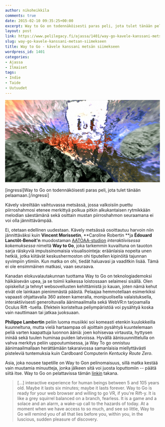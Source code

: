 ```yaml
---
author: nikoheikkila
comments: true
date: 2015-02-10 09:35:25+00:00
excerpt: Way to Go on todennäköisesti paras peli, jota tulet tänään pelaamaan.
layout: post
link: https://www.pelilegacy.fi/ajassa/1401/way-go-kavele-kanssani-metsan-siimekseen
slug: way-go-kavele-kanssani-metsan-siimekseen
title: Way to Go - kävele kanssani metsän siimekseen
wordpress_id: 1401
categories:
- Ajassa
- Ilmaiset
tags:
- Indie
- Taide
- Uutuudet
---
```


[![Way to Go](/uploads/2015/02/waytogo.jpg)](/uploads/2015/02/waytogo.jpg)

[ingressi]Way to Go on todennäköisesti paras peli, jota tulet tänään pelaamaan.[/ingressi]

Kävely väreiltään vaihtuvassa metsässä, jossa valkoisiin puettu piirroshahmosi etenee merkittyä polkua pitkin alkukantaisen rytmikkään melodian säestämänä sekä osittain mustan piirroshahmon seuraamana ei voi olla jännittävämpää.

Ei, otetaan edellinen uudestaan. Kävely metsässä osoittautuu harvoin niin jännittäväksi kuin **Vincent Morissetin**, **Caroline Robertin **ja **Édouard Lanctôt-Benoit'n** muodostaman [AATOAA-studion](http://www.aatoaa.com) _interaktiivisessa kokemuksessa_ nimeltä **Way to Go**, joka tarkemmin kuvailtuna on tauoton sarja räiskyviä impulssinomaisia visualisointeja: eräänlaisia nopeita unen hetkiä, jotka kiitävät keskushermoston ohi tiputellen kipinöitä tajunnan syvimpiin ytimiin. Kun matka on ohi, tiedät haluavasi ja vaaditkin lisää. Tämä ei ole ensimmäinen matkasi, vaan seuraava.

Kanadan elokuvalautakunnan tuottama Way to Go on teknologiademoksi häikäisevän upea, ja se toimii kaikessa loistossaan selaimesi sisällä. Olen opiskellut ja tehnyt websovellusten kehittämistä jo kauan, joten nämä kehut eivät ole lainkaan pienimmästä päästä. Pelaajaa hemmotellaan esimerkiksi vapaasti ohjattavalla 360 asteen kameralla, monipuolisella valaistuksella, interaktiivisesti generoituvalla äänimaailmalla sekä WebVR:n tarjoamalla Oculus Rift -tuella. Efektein koristeltua peliympäristöä voi pysähtyä koska vain nauttimaan tai jatkaa juoksuaan.

**Philippe Lambertin** peliin luoma musiikki soi komeasti etenkin kuulokkeilla kuunneltuna, mutta vielä hartaampaa oli ajoittain pysähtyä kuuntelemaan peliä varten kaapattuja luonnon ääniä: joen kohisevaa virtausta, hyttysen ininää sekä tuulen huminaa puiden latvoissa. Hyvällä äänisuunnittelulla on vahva merkitys peliin uppoutumisessa, ja Way To go onnistuu äänimaailmallaan herättämään takaraivossa samanlaisia miellyttävästi pisteleviä tuntemuksia kuin Cardboard Computerin _Kentucky Route Zero_.

Asia, joka nousee tapetille on Way to Gon pelinomaisuus, sillä matka kestää vain muutamia minuutteja, jonka jälkeen sitä voi juosta loputtomiin -- päätä siitä itse. Way to Go on pelattavissa tämän [linkin](http://a-way-to-go.com/) takana.



<blockquote>[…] interactive experience for human beings between 5 and 105 years old. Maybe it lasts six minutes; maybe it lasts forever. Way to Go is ready for your web browser and willing to go VR, if you're Rift-y. It is like a grey squirrel balanced on a branch, fearless. It is a game and a solace and an alarm, a wake-up call to the hazards of today. At a moment when we have access to so much, and see so little, Way to Go will remind you of all that lies before you, within you, in the luscious, sudden pleasure of discovery.</blockquote>




